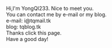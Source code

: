 <!DOCTYPE html>
<html lang="en">
  
  <head>
    <meta charset="UTF-8" />
    <title>About-me</title>
  </head>
  
  <body>
    <p>Hi,I'm YongQI233. Nice to meet you.
      <br/>You can contact me by e-mail or my blog.
      <br/>e-mail: i@tqmail.tk
      <br/>blog: tqblog.tk
      <br/>Thanks click this page.
      <br/>Have a good day!
      <br/></p>
  </body>

</html>
